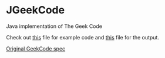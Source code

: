 JGeekCode
=========

Java implementation of The Geek Code

Check out [this](https://github.com/moomoohk/JGeekCode/blob/master/src/com/moomoohk/jgeekcode/test/Test.java) file for example code and [this](https://github.com/moomoohk/JGeekCode/blob/master/src/com/moomoohk/jgeekcode/test/test.txt) file for the output.

[Original GeekCode spec](http://www.geekcode.com/)

